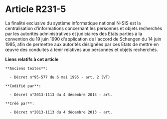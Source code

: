 # Article R231-5

La finalité exclusive du système informatique national N-SIS est la centralisation d'informations concernant les personnes et
objets recherchés par les autorités administratives et judiciaires des Etats parties à la convention du 19 juin 1990
d'application de l'accord de Schengen du 14 juin 1985, afin de permettre aux autorités désignées par ces Etats de mettre en
œuvre des conduites à tenir relatives aux personnes et objets recherchés.

**Liens relatifs à cet article**

	**Anciens textes**:

	  - Décret n°95-577 du 6 mai 1995 - art. 2 (VT)

	**Codifié par**:

	  - Décret n°2013-1113 du 4 décembre 2013 - art.

	**Créé par**:

	  - Décret n°2013-1113 du 4 décembre 2013 - art.
